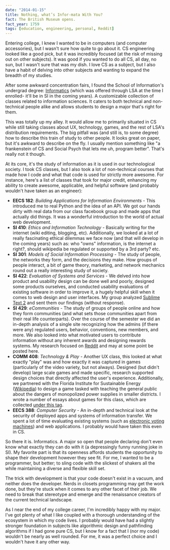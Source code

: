 ```yaml
---
date: "2014-01-15"
title: Nothing, what’s Infor-mata With You?
fact: The British Museum opens.
fact_year: 1759
tags: [education, engineering, personal, Reddit]
---
```


Entering college, I knew I wanted to be in computers (and computer accessories), but I wasn't sure how quite to go about it. CS engineering looked like a good pick, but it was incredibly focused (at the risk of missing out on other subjects). It was good if you wanted to do all CS, all day, no sun, but I wasn't sure that was my dish. I love CS as a subject, but I also have a habit of delving into other subjects and wanting to expand the breadth of my studies.

After some awkward concentration fairs, I found the School of Information's undergrad degree: [Informatics](http://informatics.umich.edu) (which was offered through LSA at the time I enrolled- it'll be in SI in the coming years). A customizable collection of classes related to information sciences. It caters to both technical and non-technical people alike and allows students to design a major that's right for them.

This was totally up my alley. It would allow me to primarily situated in CS while still taking classes about UX, technology, games, and the rest of LSA's distribution requirements. The big pitfall was (and still is, to some degree) how to describe this train of study to other people. It looks great on paper, but it's awkward to describe on the fly. I usually mention something like "a frankenstein of CS and Social Psych that lets me uh, program better". That's really not it though.

At its core, it's the study of information as it is used in our technological society. I took CS classes, but I also took a lot of non-technical courses that made how I code and what that code is used for strictly more awesome. For instance, here's a list of classes that took for major credit, enhancing my ability to create awesome, applicable, and helpful software (and probably wouldn't have taken as an engineer):

- **EECS 182**: _Building Applications for Information Environments_ - This introduced me to real Python and the idea of an API. We got our hands dirty with real data from our class facebook group and made apps that actually did things. It was a wonderful introduction to the world of actual web development.
- **SI 410**: _Ethics and Information Technology_ - Basically writing for the internet (wiki editing, blogging, etc). Additionally, we looked at a lot of really fascinating ethical dilemmas we face now (and that will develop in the coming years) such as: who "owns" information, is the internet a right?, should wikipedia be regulated or supported by a 3rd party? etc.
- **SI 301**: _Models of Social Information Processing_ - The study of people, the networks they form, and the decisions they make. How groups of people interact, a bit of game theory, marketing, and network mechanics round out a really interesting study of society.
- **SI 422**: _Evaluation of Systems and Services_ - We delved into how product and usability design can be done well and poorly, designed some products ourselves, and conducted usability evaluations of existing software in order to improve it, a hugely helpful skill when it comes to web design and user interfaces. My group analyzed [Sublime Text 2](http://www.sublimetext.com) and sent them our findings (without response).
- **SI 429**: _eCommunities_ - The study of groups of people online and how they form communities (and what sets those communities apart from their real life counterparts). Over the course of the semester we did an in-depth analysis of a single site recognizing how the admins (if there were any) regulated users, behavior, conventions, new members, and more. We also looked into what motivated users to contribute information without any inherent awards and designing rewards systems. My research focused on [Reddit](http://old.reddit.com) and may at some point be posted here.
- **COMM 408**: _Technology & Play_ - Another UX class, this looked at what exactly "play" was and how exactly it was captured in games (particularly of the video variety, but not always). Designed (but didn't develop) large scale games and made specific, research supported design choices that directly affected the user's experience. Additionally, we partnered with the Florida Institute for Sustainable Energy ([Wikipedia](https://en.wikipedia.org/wiki/Florida_Institute_for_Sustainable_Energy)) to design a game tasked with teaching the general public about the dangers of monopolized power supplies in smaller districts. I wrote a number of essays about games for this class, which are collected [under this tag](/blog/tags/technology-and-play).
- **EECS 388**: _Computer Security_ - An in-depth and technical look at the security of deployed apps and systems of information transfer. We spent a lot of time evaluating existing systems (such as [electronic voting machines](http://www.cnn.com/2010/POLITICS/10/25/voting.system.flaws/)) and web applications. I probably would have taken this even in CS.

So there it is. Informatics. A major so open that people declaring don't even know what exactly they can do with it (a depressingly funny running joke in SI). My favorite part is that its openness affords students the opportunity to shape their development however they see fit. For me, I wanted to be a programmer, but better; to sling code with the slickest of shakers all the while maintaining a diverse and flexible skill set.

The trick with development is that your code doesn't exist in a vacuum, and neither does the developer. Nerds in closets programming may get the work done, but they're stuck when it comes to any other facet of their job. We need to break that stereotype and emerge and the renaissance creators of the current technical landscape.

As I near the end of my college career, I'm incredibly happy with my major. I've got plenty of what I like coupled with a thorough understanding of the ecosystem in which my code lives. I probably would have had a slightly stronger foundation in subjects like algorithmic design and pathfinding algorithms if I had gone pure CS, but I know for a fact that I (nor my code) wouldn't be nearly as well rounded. For me, it was a perfect choice and I wouldn't have it any other way.
